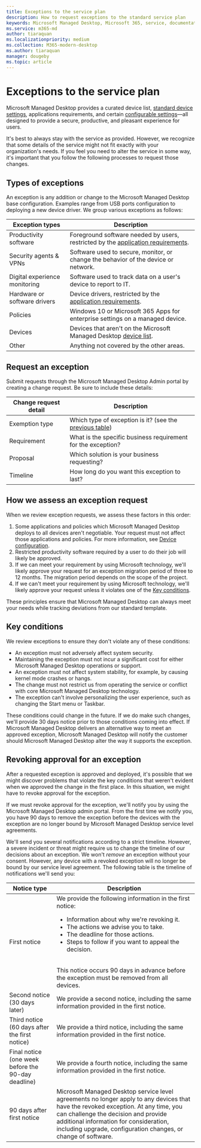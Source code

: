 ```yaml
---
title: Exceptions to the service plan
description: How to request exceptions to the standard service plan
keywords: Microsoft Managed Desktop, Microsoft 365, service, documentation
ms.service: m365-md
author: tiaraquan
ms.localizationpriority: medium
ms.collection: M365-modern-desktop
ms.author: tiaraquan
manager: dougeby
ms.topic: article
---
```


# Exceptions to the service plan

Microsoft Managed Desktop provides a curated device list, [standard device settings](../operate/device-policies.md), applications requirements, and certain [configurable settings](../operate/config-setting-overview.md)—all designed to provide a secure, productive, and pleasant experience for users.

It's best to always stay with the service as provided. However, we recognize that some details of the service might not fit exactly with your organization's needs. If you feel you need to alter the service in some way, it's important that you follow the following processes to request those changes.

## Types of exceptions

An exception is any addition or change to the Microsoft Managed Desktop base configuration. Examples range from USB ports configuration to deploying a new device driver. We group various exceptions as follows:

| Exception types | Description |
| ----- | ----- |
| Productivity software | Foreground software needed by users, restricted by the [application requirements](../prepare/app-requirements.md). |
| Security agents & VPNs | Software used to secure, monitor, or change the behavior of the device or network. |
| Digital experience monitoring | Software used to track data on a user's device to report to IT. |
| Hardware or software drivers | Device drivers, restricted by the [application requirements](../prepare/app-requirements.md). |
| Policies | Windows 10 or Microsoft 365 Apps for enterprise settings on a managed device. |
| Devices | Devices that aren't on the Microsoft Managed Desktop [device list](../prepare/device-requirements.md). |
| Other | Anything not covered by the other areas. |

## Request an exception

Submit requests through the Microsoft Managed Desktop Admin portal by creating a change request. Be sure to include these details:

| Change request detail | Description |
| ----- | ----- |
| Exemption type | Which type of exception is it? (see the [previous table](#types-of-exceptions)) |
| Requirement | What is the specific business requirement for the exception? |
| Proposal | Which solution is your business requesting? |
| Timeline | How long do you want this exception to last? |

## How we assess an exception request

When we review exception requests, we assess these factors in this order:

1. Some applications and policies which Microsoft Managed Desktop deploys to all devices aren't negotiable. Your request must not affect those applications and policies. For more information, see [Device configuration](../operate/device-policies.md).
2. Restricted productivity software required by a user to do their job will likely be approved.
3. If we can meet your requirement by using Microsoft technology, we'll likely approve your request for an exception migration period of three to 12 months. The migration period depends on the scope of the project.
4. If we can't meet your requirement by using Microsoft technology, we'll likely approve your request unless it violates one of the [Key conditions](#key-conditions).  

These principles ensure that Microsoft Managed Desktop can always meet your needs while tracking deviations from our standard template.

## Key conditions

We review exceptions to ensure they don't violate any of these conditions:

- An exception must not adversely affect system security.
- Maintaining the exception must not incur a significant cost for either Microsoft Managed Desktop operations or support.
- An exception must not affect system stability, for example, by causing kernel mode crashes or hangs.
- The change must not restrict us from operating the service or conflict with core Microsoft Managed Desktop technology.
- The exception can't involve personalizing the user experience, such as changing the Start menu or Taskbar.

These conditions could change in the future. If we do make such changes, we'll provide 30 days notice prior to those conditions coming into effect.  If Microsoft Managed Desktop delivers an alternative way to meet an approved exception, Microsoft Managed Desktop will notify the customer should Microsoft Managed Desktop alter the way it supports the exception.

## Revoking approval for an exception

After a requested exception is approved and deployed, it's possible that we might discover problems that violate the key conditions that weren't evident when we approved the change in the first place. In this situation, we might have to revoke approval for the exception.

If we must revoke approval for the exception, we'll notify you by using the Microsoft Managed Desktop admin portal. From the first time we notify you, you have 90 days to remove the exception before the devices with the exception are no longer bound by Microsoft Managed Desktop service level agreements.

We'll send you several notifications according to a strict timeline. However, a severe incident or threat might require us to change the timeline of our decisions about an exception. We won't *remove* an exception without your consent. However, any device with a revoked exception will no longer be bound by our service level agreement. The following table is the timeline of notifications we'll send you:

| Notice type | Description |
| ----- | ----- |
| First notice | We provide the following information in the first notice: <ul><li>Information about why we're revoking it.</li><li>The actions we advise you to take.</li><li>The deadline for those actions.</li><li>Steps to follow if you want to appeal the decision.</li></ul> <br>This notice occurs 90 days in advance before the exception must be removed from all devices. |
| Second notice (30 days later) | We provide a second notice, including the same information provided in the first notice. |
| Third notice (60 days after the first notice) | We provide a third notice, including the same information provided in the first notice. |
| Final notice (one week before the 90-day deadline) | We provide a fourth notice, including the same information provided in the first notice. |
| 90 days after first notice| Microsoft Managed Desktop service level agreements no longer apply to any devices that have the revoked exception. At any time, you can challenge the decision and provide additional information for consideration, including upgrade, configuration changes, or change of software. |
